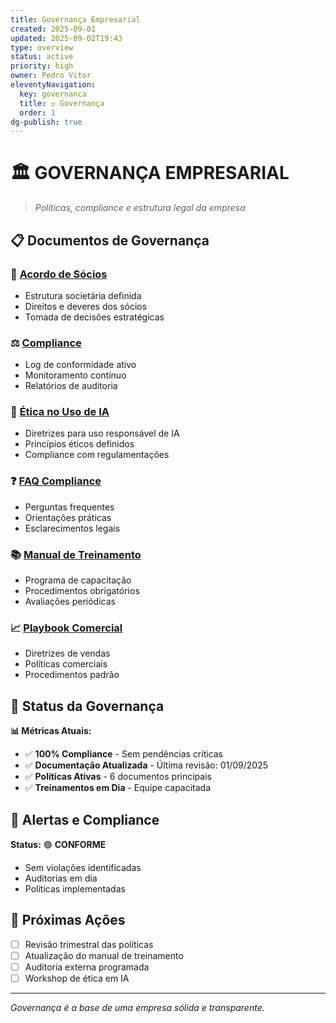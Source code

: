 ```yaml
---
title: Governança Empresarial
created: 2025-09-01
updated: 2025-09-02T19:43
type: overview
status: active
priority: high
owner: Pedro Vitor
eleventyNavigation:
  key: governanca
  title: ⚖️ Governança
  order: 1
dg-publish: true
---
```


# 🏛️ **GOVERNANÇA EMPRESARIAL**

> *Políticas, compliance e estrutura legal da empresa*

## 📋 **Documentos de Governança**

### **📜 [Acordo de Sócios](./Acordo_Socios_Final/)**
- Estrutura societária definida
- Direitos e deveres dos sócios
- Tomada de decisões estratégicas

### **⚖️ [Compliance](./Compliance_Log/)**
- Log de conformidade ativo
- Monitoramento contínuo
- Relatórios de auditoria

### **🤖 [Ética no Uso de IA](./etica_uso_IA/)**
- Diretrizes para uso responsável de IA
- Princípios éticos definidos
- Compliance com regulamentações

### **❓ [FAQ Compliance](./FAQ_Compliance/)**
- Perguntas frequentes
- Orientações práticas
- Esclarecimentos legais

### **📚 [Manual de Treinamento](./Manual_Treinamento_Compliance/)**
- Programa de capacitação
- Procedimentos obrigatórios
- Avaliações periódicas

### **📈 [Playbook Comercial](./Playbook_Comercial_v0/)**
- Diretrizes de vendas
- Políticas comerciais
- Procedimentos padrão

## 🎯 **Status da Governança**

**📊 Métricas Atuais:**
- ✅ **100% Compliance** - Sem pendências críticas
- ✅ **Documentação Atualizada** - Última revisão: 01/09/2025
- ✅ **Políticas Ativas** - 6 documentos principais
- ✅ **Treinamentos em Dia** - Equipe capacitada

## 🚨 **Alertas e Compliance**

**Status:** 🟢 **CONFORME**
- Sem violações identificadas
- Auditorias em dia
- Políticas implementadas

## 📅 **Próximas Ações**

- [ ] Revisão trimestral das políticas
- [ ] Atualização do manual de treinamento
- [ ] Auditoria externa programada
- [ ] Workshop de ética em IA

---

*Governança é a base de uma empresa sólida e transparente.*
